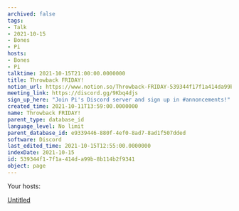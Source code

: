 ```yaml
---
archived: false
tags:
- Talk
- 2021-10-15
- Bones
- Pi
hosts:
- Bones
- Pi
talktime: 2021-10-15T21:00:00.0000000
title: Throwback FRIDAY!
notion_url: https://www.notion.so/Throwback-FRIDAY-539344f17f1a414da99b8b114b2f9341
meeting_link: https://discord.gg/9Kbq4djs
sign_up_here: "Join Pi's Discord server and sign up in #annoncements!"
created_time: 2021-10-11T13:59:00.0000000
name: Throwback FRIDAY!
parent_type: database_id
language_level: No limit
parent_database_id: e9339446-880f-4ef0-8ad7-8ad1f507dded
software: Discord
last_edited_time: 2021-10-15T12:55:00.0000000
indexDate: 2021-10-15
id: 539344f1-7f1a-414d-a99b-8b114b2f9341
object: page
---
```




Your hosts:

[Untitled](https://www.notion.so/482e61b02b9c4456b2b4fe86bb7544c6)   





